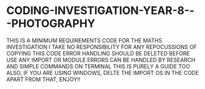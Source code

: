 # CODING-INVESTIGATION-YEAR-8---PHOTOGRAPHY
THIS IS A MINIMUM REQUIREMENTS CODE FOR THE MATHS INVESTIGATION
I TAKE NO RESPONSIBILITY FOR ANY REPOCUSSIONS OF COPYING THIS CODE
ERROR HANDLING SHOULD BE DELETED BEFORE USE
ANY IMPORT OR MODULE ERRORS CAN BE HANDLED BY RESEARCH AND SIMPLE COMMANDS ON TERMINAL
THIS IS PURELY A GUIDE TOO
ALSO, IF YOU ARE USING WINDOWS, DELTE THE IMPORT OS IN THE CODE
APART FROM THAT, ENJOY!!
